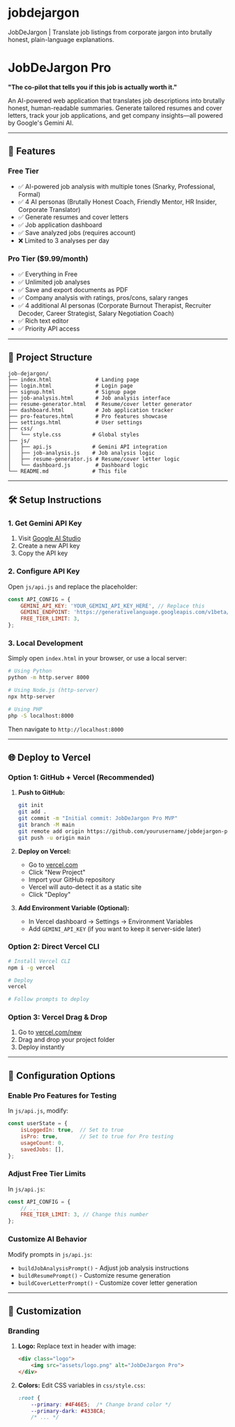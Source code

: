 # jobdejargon
JobDeJargon | Translate job listings from corporate jargon into brutally honest, plain-language explanations.

# JobDeJargon Pro

**"The co-pilot that tells you if this job is actually worth it."**

An AI-powered web application that translates job descriptions into brutally honest, human-readable summaries. Generate tailored resumes and cover letters, track your job applications, and get company insights—all powered by Google's Gemini AI.

---

## 🚀 Features

### Free Tier
- ✅ AI-powered job analysis with multiple tones (Snarky, Professional, Formal)
- ✅ 4 AI personas (Brutally Honest Coach, Friendly Mentor, HR Insider, Corporate Translator)
- ✅ Generate resumes and cover letters
- ✅ Job application dashboard
- ✅ Save analyzed jobs (requires account)
- ❌ Limited to 3 analyses per day

### Pro Tier ($9.99/month)
- ✅ Everything in Free
- ✅ Unlimited job analyses
- ✅ Save and export documents as PDF
- ✅ Company analysis with ratings, pros/cons, salary ranges
- ✅ 4 additional AI personas (Corporate Burnout Therapist, Recruiter Decoder, Career Strategist, Salary Negotiation Coach)
- ✅ Rich text editor
- ✅ Priority API access

---

## 📁 Project Structure

```
job-dejargon/
├── index.html              # Landing page
├── login.html              # Login page
├── signup.html             # Signup page
├── job-analysis.html       # Job analysis interface
├── resume-generator.html   # Resume/cover letter generator
├── dashboard.html          # Job application tracker
├── pro-features.html       # Pro features showcase
├── settings.html           # User settings
├── css/
│   └── style.css          # Global styles
├── js/
│   ├── api.js             # Gemini API integration
│   ├── job-analysis.js    # Job analysis logic
│   ├── resume-generator.js # Resume/cover letter logic
│   └── dashboard.js        # Dashboard logic
└── README.md              # This file
```

---

## 🛠️ Setup Instructions

### 1. Get Gemini API Key

1. Visit [Google AI Studio](https://makersuite.google.com/app/apikey)
2. Create a new API key
3. Copy the API key

### 2. Configure API Key

Open `js/api.js` and replace the placeholder:

```javascript
const API_CONFIG = {
    GEMINI_API_KEY: 'YOUR_GEMINI_API_KEY_HERE', // Replace this
    GEMINI_ENDPOINT: 'https://generativelanguage.googleapis.com/v1beta/models/gemini-pro:generateContent',
    FREE_TIER_LIMIT: 3,
};
```

### 3. Local Development

Simply open `index.html` in your browser, or use a local server:

```bash
# Using Python
python -m http.server 8000

# Using Node.js (http-server)
npx http-server

# Using PHP
php -S localhost:8000
```

Then navigate to `http://localhost:8000`

---

## 🌐 Deploy to Vercel

### Option 1: GitHub + Vercel (Recommended)

1. **Push to GitHub:**
   ```bash
   git init
   git add .
   git commit -m "Initial commit: JobDeJargon Pro MVP"
   git branch -M main
   git remote add origin https://github.com/yourusername/jobdejargon-pro.git
   git push -u origin main
   ```

2. **Deploy on Vercel:**
   - Go to [vercel.com](https://vercel.com)
   - Click "New Project"
   - Import your GitHub repository
   - Vercel will auto-detect it as a static site
   - Click "Deploy"

3. **Add Environment Variable (Optional):**
   - In Vercel dashboard → Settings → Environment Variables
   - Add `GEMINI_API_KEY` (if you want to keep it server-side later)

### Option 2: Direct Vercel CLI

```bash
# Install Vercel CLI
npm i -g vercel

# Deploy
vercel

# Follow prompts to deploy
```

### Option 3: Vercel Drag & Drop

1. Go to [vercel.com/new](https://vercel.com/new)
2. Drag and drop your project folder
3. Deploy instantly

---

## 🔧 Configuration Options

### Enable Pro Features for Testing

In `js/api.js`, modify:

```javascript
const userState = {
    isLoggedIn: true,  // Set to true
    isPro: true,       // Set to true for Pro testing
    usageCount: 0,
    savedJobs: [],
};
```

### Adjust Free Tier Limits

In `js/api.js`:

```javascript
const API_CONFIG = {
    // ...
    FREE_TIER_LIMIT: 3, // Change this number
};
```

### Customize AI Behavior

Modify prompts in `js/api.js`:

- `buildJobAnalysisPrompt()` - Adjust job analysis instructions
- `buildResumePrompt()` - Customize resume generation
- `buildCoverLetterPrompt()` - Customize cover letter generation

---

## 🎨 Customization

### Branding

1. **Logo:** Replace text in header with image:
   ```html
   <div class="logo">
       <img src="assets/logo.png" alt="JobDeJargon Pro">
   </div>
   ```

2. **Colors:** Edit CSS variables in `css/style.css`:
   ```css
   :root {
       --primary: #4F46E5;  /* Change brand color */
       --primary-dark: #4338CA;
       /* ... */
   
